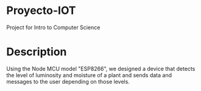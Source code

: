 # Proyecto-IOT
Project for Intro to Computer Science

# Description
Using the Node MCU model "ESP8266", we designed a device that detects the level of luminosity and moisture of a plant and sends data and messages to the user depending on those levels.


